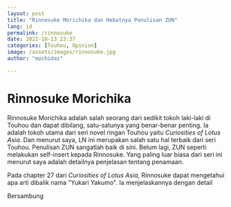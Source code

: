 ```yaml
---
layout: post
title: "Rinnosuke Morichika dan Hebatnya Penulisan ZUN"
lang: id
permalink: /rinnosuke
date: 2022-10-13 23:37
categories: [Touhou, Opinion]
image: /assets/images/rinnosuke.jpg
author: "mochidaz"

---
```


# Rinnosuke Morichika

Rinnosuke Morichika adalah salah seorang dari sedikit tokoh laki-laki di Touhou dan dapat dibilang, satu-satunya yang benar-benar penting. Ia adalah tokoh utama dari seri novel ringan Touhou yaitu *Curiosities of Lotus Asia*. Dan menurut saya, LN ini merupakan salah satu hal terbaik dari seri Touhou. Penulisan ZUN sangatlah baik di sini. Belum lagi, ZUN seperti melakukan self-insert kepada Rinnosuke. Yang paling luar biasa dari seri ini menurut saya adalah detailnya penjelasan tentang penamaan.

Pada chapter 27 dari *Curiosities of Lotus Asia*, Rinnosuke dapat mengetahui apa arti dibalik nama "Yukari Yakumo". Ia menjelaskannya dengan detail

Bersambung